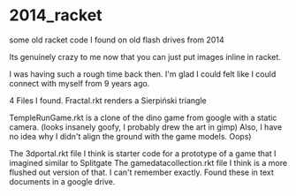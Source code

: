 # 2014_racket
some old racket code I found on old flash drives from 2014

Its genuinely crazy to me now that you can just put images inline in racket.

I was having such a rough time back then. I'm glad I could felt like I could connect with myself from 9 years ago. 

4 Files I found. 
Fractal.rkt renders a Sierpiński triangle

TempleRunGame.rkt is a clone of the dino game from google with a static camera. (looks insanely goofy, I probably drew the art in gimp) Also, I have no idea why I didn't align the ground with the game models. Oops)

The 3dportal.rkt file I think is starter code for a prototype of a game that I imagined similar to Splitgate 
The gamedatacollection.rkt file I think is a more flushed out version of that. I can't remember exactly. Found these in text documents in a google drive.



